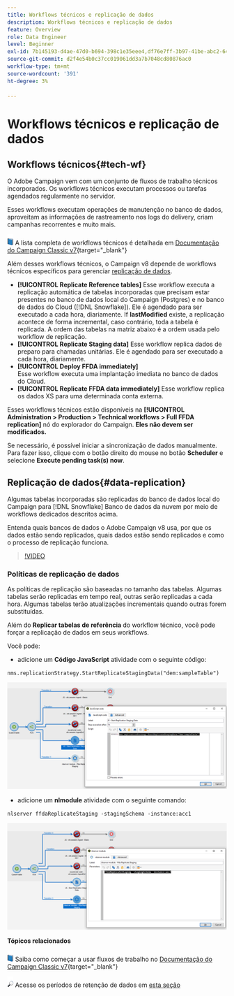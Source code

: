 ```yaml
---
title: Workflows técnicos e replicação de dados
description: Workflows técnicos e replicação de dados
feature: Overview
role: Data Engineer
level: Beginner
exl-id: 7b145193-d4ae-47d0-b694-398c1e35eee4,df76e7ff-3b97-41be-abc2-640748680ff3
source-git-commit: d2f4e54b0c37cc019061dd3a7b7048cd80876ac0
workflow-type: tm+mt
source-wordcount: '391'
ht-degree: 3%

---
```


# Workflows técnicos e replicação de dados

## Workflows técnicos{#tech-wf}

O Adobe Campaign vem com um conjunto de fluxos de trabalho técnicos incorporados. Os workflows técnicos executam processos ou tarefas agendados regularmente no servidor.

Esses workflows executam operações de manutenção no banco de dados, aproveitam as informações de rastreamento nos logs do delivery, criam campanhas recorrentes e muito mais.

![](../assets/do-not-localize/book.png) A lista completa de workflows técnicos é detalhada em [Documentação do Campaign Classic v7](https://experienceleague.adobe.com/docs/campaign-classic/using/automating-with-workflows/advanced-management/about-technical-workflows.html){target=&quot;_blank&quot;}


Além desses workflows técnicos, o Campaign v8 depende de workflows técnicos específicos para gerenciar [replicação de dados](#data-replication).

* **[!UICONTROL Replicate Reference tables]**
Esse workflow executa a replicação automática de tabelas incorporadas que precisam estar presentes no banco de dados local do Campaign (Postgres) e no banco de dados do Cloud ([!DNL Snowflake]). Ele é agendado para ser executado a cada hora, diariamente. If **lastModified** existe, a replicação acontece de forma incremental, caso contrário, toda a tabela é replicada. A ordem das tabelas na matriz abaixo é a ordem usada pelo workflow de replicação.
* **[!UICONTROL Replicate Staging data]**
Esse workflow replica dados de preparo para chamadas unitárias. Ele é agendado para ser executado a cada hora, diariamente.
* **[!UICONTROL Deploy FFDA immediately]**\
   Esse workflow executa uma implantação imediata no banco de dados do Cloud.
* **[!UICONTROL Replicate FFDA data immediately]**
Esse workflow replica os dados XS para uma determinada conta externa.

Esses workflows técnicos estão disponíveis na **[!UICONTROL Administration > Production > Technical workflows > Full FFDA replication]** nó do explorador do Campaign. **Eles não devem ser modificados.**

Se necessário, é possível iniciar a sincronização de dados manualmente. Para fazer isso, clique com o botão direito do mouse no botão **Scheduler** e selecione **Execute pending task(s) now**.

## Replicação de dados{#data-replication}

Algumas tabelas incorporadas são replicadas do banco de dados local do Campaign para [!DNL Snowflake] Banco de dados da nuvem por meio de workflows dedicados descritos acima.

Entenda quais bancos de dados o Adobe Campaign v8 usa, por que os dados estão sendo replicados, quais dados estão sendo replicados e como o processo de replicação funciona.

>[!VIDEO](https://video.tv.adobe.com/v/334460?quality=12)


### Políticas de replicação de dados

As políticas de replicação são baseadas no tamanho das tabelas. Algumas tabelas serão replicadas em tempo real, outras serão replicadas a cada hora. Algumas tabelas terão atualizações incrementais quando outras forem substituídas.

Além do **Replicar tabelas de referência** do workflow técnico, você pode forçar a replicação de dados em seus workflows.

Você pode:

* adicione um **Código JavaScript** atividade com o seguinte código:

```
nms.replicationStrategy.StartReplicateStagingData("dem:sampleTable")
```

![](assets/jscode.png)


* adicione um **nlmodule** atividade com o seguinte comando:

```
nlserver ffdaReplicateStaging -stagingSchema -instance:acc1
```

![](assets/nlmodule.png)



**Tópicos relacionados**

![](../assets/do-not-localize/book.png) Saiba como começar a usar fluxos de trabalho no [Documentação do Campaign Classic v7](https://experienceleague.adobe.com/docs/campaign-classic/using/automating-with-workflows/introduction/about-workflows.html?lang=en#automating-with-workflows){target=&quot;_blank&quot;}

![](../assets/do-not-localize/glass.png) Acesse os períodos de retenção de dados em [esta seção](../dev/datamodel-best-practices.md#data-retention)
